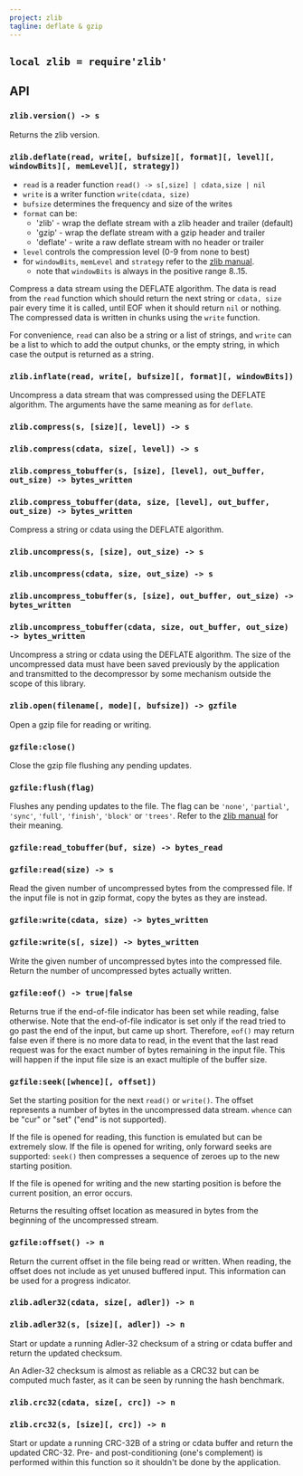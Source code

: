 ```yaml
---
project: zlib
tagline: deflate & gzip
---
```


## `local zlib = require'zlib'`

## API

### `zlib.version() -> s`

Returns the zlib version.

### `zlib.deflate(read, write[, bufsize][, format][, level][, windowBits][, memLevel][, strategy])`

  * `read` is a reader function `read() -> s[,size] | cdata,size | nil`
  * `write` is a writer function `write(cdata, size)`
  * `bufsize` determines the frequency and size of the writes
  * `format` can be:
    * 'zlib' - wrap the deflate stream with a zlib header and trailer (default)
    * 'gzip' - wrap the deflate stream with a gzip header and trailer
    * 'deflate' - write a raw deflate stream with no header or trailer
  * `level` controls the compression level (0-9 from none to best)
  * for `windowBits`, `memLevel` and `strategy` refer to the [zlib manual].
    * note that `windowBits` is always in the positive range 8..15.

Compress a data stream using the DEFLATE algorithm. The data is read from the
`read` function which should return the next string or `cdata, size` pair
every time it is called, until EOF when it should return `nil` or nothing.
The compressed data is written in chunks using the `write` function.

For convenience, `read` can also be a string or a list of strings, and `write`
can be a list to which to add the output chunks, or the empty string, in which
case the output is returned as a string.

### `zlib.inflate(read, write[, bufsize][, format][, windowBits])`

Uncompress a data stream that was compressed using the DEFLATE algorithm.
The arguments have the same meaning as for `deflate`.

### `zlib.compress(s, [size][, level]) -> s`
### `zlib.compress(cdata, size[, level]) -> s`
### `zlib.compress_tobuffer(s, [size], [level], out_buffer, out_size) -> bytes_written`
### `zlib.compress_tobuffer(data, size, [level], out_buffer, out_size) -> bytes_written`

Compress a string or cdata using the DEFLATE algorithm.

### `zlib.uncompress(s, [size], out_size) -> s`
### `zlib.uncompress(cdata, size, out_size) -> s`
### `zlib.uncompress_tobuffer(s, [size], out_buffer, out_size) -> bytes_written`
### `zlib.uncompress_tobuffer(cdata, size, out_buffer, out_size) -> bytes_written`

Uncompress a string or cdata using the DEFLATE algorithm. The size of the uncompressed data must have been saved previously by the application and transmitted to the decompressor by some mechanism outside the scope of this library.

### `zlib.open(filename[, mode][, bufsize]) -> gzfile`

Open a gzip file for reading or writing.

### `gzfile:close()`

Close the gzip file flushing any pending updates.

### `gzfile:flush(flag)`

Flushes any pending updates to the file. The flag can be `'none'`, `'partial'`, `'sync'`, `'full'`, `'finish'`, `'block'` or `'trees'`. Refer to the [zlib manual] for their meaning.

### `gzfile:read_tobuffer(buf, size) -> bytes_read`
### `gzfile:read(size) -> s`

Read the given number of uncompressed bytes from the compressed file. If the input file is not in gzip format, copy the bytes as they are instead.

### `gzfile:write(cdata, size) -> bytes_written`
### `gzfile:write(s[, size]) -> bytes_written`

Write the given number of uncompressed bytes into the compressed file. Return the number of uncompressed bytes actually written.

### `gzfile:eof() -> true|false`

Returns true if the end-of-file indicator has been set while reading, false otherwise. Note that the end-of-file indicator is set only if the read tried to go past the end of the input, but came up short. Therefore, `eof()` may return false even if there is no more data to read, in the event that the last read request was for the exact number of bytes remaining in the input file. This will happen if the input file size is an exact multiple of the buffer size.

### `gzfile:seek([whence][, offset])`

Set the starting position for the next `read()` or `write()`. The offset represents a number of bytes in the uncompressed data stream. `whence` can be "cur" or "set" ("end" is not supported).

If the file is opened for reading, this function is emulated but can be extremely slow. If the file is opened for writing, only forward seeks are supported: `seek()` then compresses a sequence of zeroes up to the new starting position.

If the file is opened for writing and the new starting position is before the current position, an error occurs.

Returns the resulting offset location as measured in bytes from the beginning of the uncompressed stream.

### `gzfile:offset() -> n`

Return the current offset in the file being read or written. When reading, the offset does not include as yet unused buffered input. This information can be used for a progress indicator.

### `zlib.adler32(cdata, size[, adler]) -> n`
### `zlib.adler32(s, [size][, adler]) -> n`

Start or update a running Adler-32 checksum of a string or cdata buffer and return the updated checksum.

An Adler-32 checksum is almost as reliable as a CRC32 but can be computed much faster, as it can be seen by running the hash benchmark.

### `zlib.crc32(cdata, size[, crc]) -> n`
### `zlib.crc32(s, [size][, crc]) -> n`

Start or update a running CRC-32B of a string or cdata buffer and return the updated CRC-32. Pre- and post-conditioning (one's complement) is performed within this function so it shouldn't be done by the application.


[zlib manual]: http://www.zlib.net/manual.html
